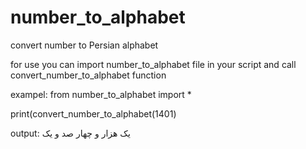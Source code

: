 # number_to_alphabet
convert number to Persian alphabet

for use you can import number_to_alphabet file in your script and call convert_number_to_alphabet function

exampel:
from number_to_alphabet import *

print(convert_number_to_alphabet(1401)

output:
یک هزار و چهار صد و یک
